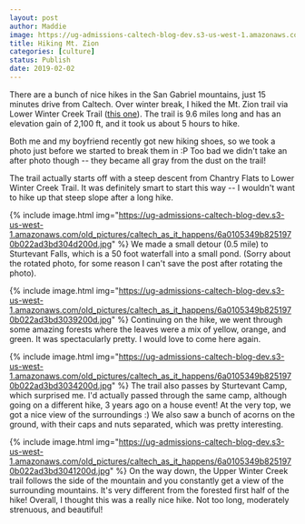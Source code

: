 ```yaml
---
layout: post
author: Maddie
image: https://ug-admissions-caltech-blog-dev.s3-us-west-1.amazonaws.com/old_pictures/caltech_as_it_happens/6a0105349b8251970b022ad3bd3058200d.jpg
title: Hiking Mt. Zion
categories: [culture]
status: Publish
date: 2019-02-02
---
```


There are a bunch of nice hikes in the San Gabriel mountains, just 15 minutes drive from Caltech. Over winter break, I hiked the Mt. Zion trail via Lower Winter Creek Trail (<a href="https://socalhiker.net/chantry-flats-sturtevant-camp-mt-zion/">this one</a>). The trail is 9.6 miles long and has an elevation gain of 2,100 ft, and it took us about 5 hours to hike.

Both me and my boyfriend recently got new hiking shoes, so we took a photo just before we started to break them in :P Too bad we didn't take an after photo though -- they became all gray from the dust on the trail!

The trail actually starts off with a steep descent from Chantry Flats to Lower Winter Creek Trail. It was definitely smart to start this way -- I wouldn't want to hike up that steep slope after a long hike.


{% include image.html img="https://ug-admissions-caltech-blog-dev.s3-us-west-1.amazonaws.com/old_pictures/caltech_as_it_happens/6a0105349b8251970b022ad3bd304d200d.jpg" %}
We made a small detour (0.5 mile) to Sturtevant Falls, which is a 50 foot waterfall into a small pond. (Sorry about the rotated photo, for some reason I can't save the post after rotating the photo).


{% include image.html img="https://ug-admissions-caltech-blog-dev.s3-us-west-1.amazonaws.com/old_pictures/caltech_as_it_happens/6a0105349b8251970b022ad3bd3039200d.jpg" %}
Continuing on the hike, we went through some amazing forests where the leaves were a mix of yellow, orange, and green. It was spectacularly pretty. I would love to come here again.


{% include image.html img="https://ug-admissions-caltech-blog-dev.s3-us-west-1.amazonaws.com/old_pictures/caltech_as_it_happens/6a0105349b8251970b022ad3bd3034200d.jpg" %}
The trail also passes by Sturtevant Camp, which surprised me. I'd actually passed through the same camp, although going on a different hike, 3 years ago on a house event!
At the very top, we got a nice view of the surroundings :) We also saw a bunch of acorns on the ground, with their caps and nuts separated, which was pretty interesting. 


{% include image.html img="https://ug-admissions-caltech-blog-dev.s3-us-west-1.amazonaws.com/old_pictures/caltech_as_it_happens/6a0105349b8251970b022ad3bd3041200d.jpg" %}
On the way down, the Upper Winter Creek trail follows the side of the mountain and you constantly get a view of the surrounding mountains. It's very different from the forested first half of the hike!
Overall, I thought this was a really nice hike. Not too long, moderately strenuous, and beautiful!

